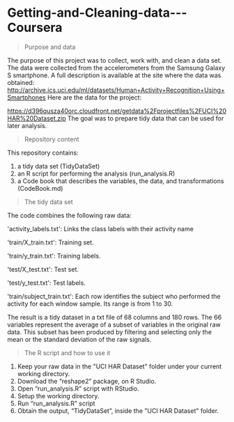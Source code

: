 Getting-and-Cleaning-data---Coursera
====================================

> Purpose and data
 
The purpose of this project was to collect, work with, and clean a data set. The data were collected from the accelerometers from the Samsung Galaxy S smartphone. A full description is available at the site where the data was obtained: 
http://archive.ics.uci.edu/ml/datasets/Human+Activity+Recognition+Using+Smartphones 
Here are the data for the project:

https://d396qusza40orc.cloudfront.net/getdata%2Fprojectfiles%2FUCI%20HAR%20Dataset.zip
 The goal was to prepare tidy data that can be used for later analysis. 


> Repository content
 
This repository contains:
 1) a tidy data set (TidyDataSet)
 2) an R script for performing the analysis (run_analysis.R)
 3) a Code book that describes the variables, the data, and transformations (CodeBook.md)

 
> The tidy data set 

The code combines the following raw data:

 'activity_labels.txt': Links the class labels with their activity name
 
 'train/X_train.txt': Training set.
 
 'train/y_train.txt': Training labels.
 
 'test/X_test.txt': Test set.
 
 'test/y_test.txt': Test labels.
 
 'train/subject_train.txt': Each row identifies the subject who performed the activity for each window sample. Its range is from 1 to 30. 

The result is a tidy dataset in a txt file of 68 columns and 180 rows. The 66 variables represent the average of a subset of variables in the original raw data. This subset has been produced by filtering and selecting only the mean or the standard deviation of the raw signals. 


> The R script and how to use it
 
1) Keep your raw data in the "UCI HAR Dataset" folder under your current working directory.
 2) Download the “reshape2” package, on R Studio. 
3) Open “run_analysis.R” script with RStudio.
 4) Setup the working directory.
 5) Run “run_analysis.R” script
 6) Obtain the output, “TidyDataSet”, inside the "UCI HAR Dataset" folder.
